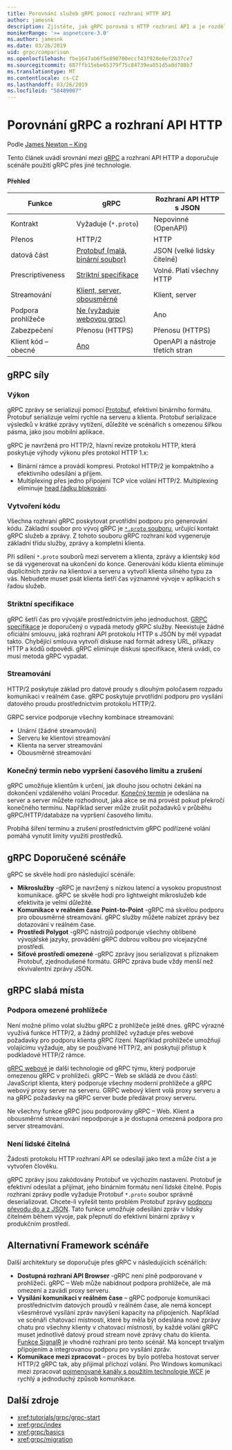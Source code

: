 ```yaml
---
title: Porovnání služeb gRPC pomocí rozhraní HTTP API
author: jamesnk
description: Zjistěte, jak gRPC porovná s HTTP rozhraní API a je rozdělená doporučujeme, abyste se scénáře.
monikerRange: '>= aspnetcore-3.0'
ms.author: jamesnk
ms.date: 03/26/2019
uid: grpc/comparison
ms.openlocfilehash: fbe1647ab6f5e890700eccf43f920e0ef2b37ce7
ms.sourcegitcommit: 687ffb15ebe65379f75c84739ea851d5a0d788b7
ms.translationtype: MT
ms.contentlocale: cs-CZ
ms.lasthandoff: 03/26/2019
ms.locfileid: "58489007"
---
```

# <a name="comparing-grpc-and-http-apis"></a>Porovnání gRPC a rozhraní API HTTP

Podle [James Newton – King](https://twitter.com/jamesnk)

Tento článek uvádí srovnání mezi [gRPC](https://grpc.io/docs/guides/) a rozhraní API HTTP a doporučuje scénáře použití gRPC přes jiné technologie.

#### <a name="overview"></a>Přehled

|    Funkce             |    gRPC                                                 |    Rozhraní API HTTP s JSON                       |
|------------------------|---------------------------------------------------------|----------------------------------------------|
|    Kontrakt            |    Vyžaduje (`*.proto`)                                 |    Nepovinné (OpenAPI)                        |
|    Přenos           |    HTTP/2                                               |    HTTP                                      |
|    datová část             |    [Protobuf (malá, binární soubor)](#performance)             |    JSON (velké lidsky čitelné)              |
|    Prescriptiveness    |    [Striktní specifikace](#strict-specification)        |    Volné. Platí všechny HTTP                  |
|    Streamování           |    [Klient, server, obousměrné](#streaming)         |    Klient, server                            |
|    Podpora prohlížeče     |    [Ne (vyžaduje webovou grpc)](#limited-browser-support)   |    Ano                                       |
|    Zabezpečení            |    Přenosu (HTTPS)                                    |    Přenosu (HTTPS)                         |
|    Klient kód – obecné     |    [Ano](#code-generation)                              |    OpenAPI a nástroje třetích stran             |

## <a name="grpc-strengths"></a>gRPC síly

### <a name="performance"></a>Výkon

gRPC zprávy se serializují pomocí [Protobuf](https://developers.google.com/protocol-buffers/docs/overview), efektivní binárního formátu. Protobuf serializuje velmi rychle na serveru a klienta. Protobuf serializace výsledků v krátké zprávy vytížení, důležité ve scénářích s omezenou šířkou pásma, jako jsou mobilní aplikace.

gRPC je navržená pro HTTP/2, hlavní revize protokolu HTTP, která poskytuje výhody výkonu přes protokol HTTP 1.x:

* Binární rámce a provádí kompresi. Protokol HTTP/2 je kompaktního a efektivního odesílání a příjem.
* Multiplexing přes jedno připojení TCP více volání HTTP/2. Multiplexing eliminuje [head řádku blokování](https://en.wikipedia.org/wiki/Head-of-line_blocking).

### <a name="code-generation"></a>Vytvoření kódu

Všechna rozhraní gRPC poskytovat prvotřídní podporu pro generování kódu. Základní soubor pro vývoj gRPC je [ `*.proto` souboru](https://developers.google.com/protocol-buffers/docs/proto3), určující kontakt gRPC služeb a zprávy. Z tohoto souboru gRPC rozhraní kód vygeneruje základní třídu služby, zprávy a kompletní klienta.

Při sdílení `*.proto` souborů mezi serverem a klienta, zprávy a klientský kód se dá vygenerovat na ukončení do konce. Generování kódu klienta eliminuje duplicitních zpráv na klientovi a serveru a vytvoří klienta silného typu za vás. Nebudete muset psát klienta šetří čas významné vývoje v aplikacích s řadou služeb.

### <a name="strict-specification"></a>Striktní specifikace

gRPC šetří čas pro vývojáře prostřednictvím jeho jednoduchost. [GRPC specifikace](https://github.com/grpc/grpc/blob/master/doc/PROTOCOL-HTTP2.md) je doporučený o vypadá metody gRPC služby. Neexistuje žádné oficiální smlouvu, jaká rozhraní API protokolu HTTP s JSON by měl vypadat takto. Chybějící smlouva vytvoří diskuse nad formát adresy URL, příkazy HTTP a kódů odpovědi. gRPC eliminuje diskusi specifikace, která uvádí, co musí metoda gRPC vypadat.

### <a name="streaming"></a>Streamování

HTTP/2 poskytuje základ pro datové proudy s dlouhým poločasem rozpadu komunikaci v reálném čase. gRPC poskytuje prvotřídní podporu pro vysílání datového proudu prostřednictvím protokolu HTTP/2.

GRPC service podporuje všechny kombinace streamování:

* Unární (žádné streamování)
* Serveru ke klientovi streamování
* Klienta na server streamování
* Obousměrné streamování

### <a name="deadlinetimeouts-and-cancellation"></a>Konečný termín nebo vypršení časového limitu a zrušení

gRPC umožňuje klientům k určení, jak dlouho jsou ochotni čekání na dokončení vzdáleného volání Procedur. [Konečný termín](https://grpc.io/blog/deadlines) je odeslána na server a server můžete rozhodnout, jaká akce se má provést pokud překročí konečného termínu. Například server může zrušit požadavků v průběhu gRPC/HTTP/databáze na vypršení časového limitu.

Probíhá šíření termínu a zrušení prostřednictvím gRPC podřízené volání pomáhá vynutit limity využití prostředků.

## <a name="grpc-recommended-scenarios"></a>gRPC Doporučené scénáře

gRPC se skvěle hodí pro následující scénáře:

* **Mikroslužby** -gRPC je navržený s nízkou latencí a vysokou propustnost komunikace. gRPC se skvěle hodí pro lightweight mikroslužeb kde efektivita je velmi důležité.
* **Komunikace v reálném čase Point-to-Point** -gRPC má skvělou podporu pro obousměrné streamování. gRPC služby můžete nabízet zprávy bez dotazování v reálném čase.
* **Prostředí Polygot** -gRPC nástrojů podporuje všechny oblíbené vývojářské jazyky, provádění gRPC dobrou volbou pro vícejazyčné prostředí.
* **Síťové prostředí omezené** -gRPC zprávy jsou serializovat s příznakem Protobuf, zjednodušené formátu. GRPC zpráva bude vždy menší než ekvivalentní zprávy JSON.

## <a name="grpc-weaknesses"></a>gRPC slabá místa

### <a name="limited-browser-support"></a>Podpora omezené prohlížeče

Není možné přímo volat službu gRPC z prohlížeče ještě dnes. gRPC výrazně využívá funkce HTTP/2, a žádný prohlížeč vyžaduje přes webové požadavky pro podporu klienta gRPC řízení. Například prohlížeče umožňují volajícímu vyžaduje, aby se používané HTTP/2, ani poskytují přístup k podkladové HTTP/2 rámce.

[gRPC webové](https://grpc.io/docs/tutorials/basic/web.html) je další technologie od gRPC týmu, který podporuje omezenou gRPC v prohlížeči. gRPC – Web se skládá ze dvou částí: JavaScript klienta, který podporuje všechny moderní prohlížeče a gRPC webový proxy server na serveru. GRPC webový klient volá proxy serveru a na gRPC požadavky na gRPC server bude předávat proxy serveru.

Ne všechny funkce gRPC jsou podporovány gRPC – Web. Klient a obousměrné streamování nepodporuje a je dostupná omezená podpora pro server streamování.

### <a name="not-human-readable"></a>Není lidské čitelná

Žádosti protokolu HTTP rozhraní API se odesílají jako text a může číst a je vytvořen člověku.

gRPC zprávy jsou zakódovány Protobuf ve výchozím nastavení. Protobuf je efektivní odesílat a přijímat, jeho binárním formátu není lidské čitelné. Popis rozhraní zprávy podle vyžaduje Protobuf `*.proto` soubor správně deserializovat. Chcete-li vyřešit tento problém Protobuf zprávy [podporu převodu do a z JSON](https://developers.google.com/protocol-buffers/docs/proto3#json). Tato funkce umožňuje odesílání zpráv v lidsky čitelném během vývoje, pak přepnutí do efektivní binární zprávy v produkčním prostředí.

## <a name="alternative-framework-scenarios"></a>Alternativní Framework scénáře

Další architektury se doporučuje přes gRPC v následujících scénářích:

* **Dostupná rozhraní API Browser** -gRPC není plně podporované v prohlížeči. gRPC – Web může nabídnout podpora prohlížeče, ale má omezení a zavádí proxy serveru.
* **Vysílání komunikaci v reálném čase** – gRPC podporuje komunikaci prostřednictvím datových proudů v reálném čase, ale nemá koncept všesměrové vysílání zpráv navýšení kapacity na připojeních. Například ve scénáři chatovací místnosti, které by měla být odeslána nové zprávy chatu pro všechny klienty v chatovací místnosti, by každé volání gRPC muset jednotlivě datový proud stream nové zprávy chatu do klienta. [Funkce SignalR](xref:signalr/introduction) je vhodné rozhraní pro tento scénář. Má koncept trvalým připojením a integrovanou podporu pro vysílání zpráv.
* **Komunikace mezi zpracovat** – proces by bylo potřeba hostovat server HTTP/2 gRPC tak, aby přijímal příchozí volání. Pro Windows komunikaci mezi zpracovat [pojmenované kanály s použitím technologie WCF](/dotnet/framework/wcf/feature-details/choosing-a-transport#when-to-use-the-named-pipe-transport) je rychlý a jednoduchý způsob komunikace.

## <a name="additional-resources"></a>Další zdroje

* <xref:tutorials/grpc/grpc-start>
* <xref:grpc/index>
* <xref:grpc/basics>
* <xref:grpc/migration>
